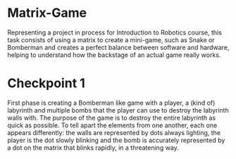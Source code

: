 # Matrix-Game

Representing a project in process for Introduction to Robotics course, this task consists of using a matrix to create a mini-game, such as Snake or Bomberman and creates a perfect balance between software and hardware, helping to understand how the backstage of an actual game really works.

# Checkpoint 1

First phase is creating a Bomberman like game with a player, a (kind of) labyrinth and multiple bombs that the player can use to destroy the labyrinth walls with. The purpose of the game is to destroy the entire labyrinth as quick as possible. To tell apart the elements from one another, each one appears differently: the walls are represented by dots always lighting, the player is the dot slowly blinking and the bomb is accurately represented by a dot on the matrix that blinks rapidly, in a threatening way.  
